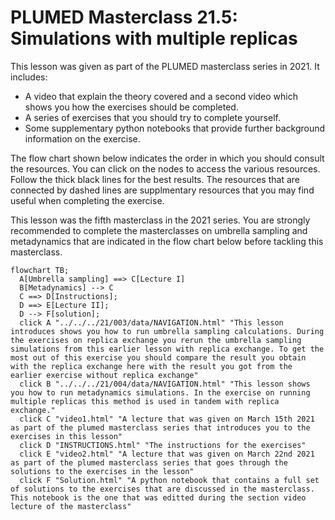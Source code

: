 #  PLUMED Masterclass 21.5: Simulations with multiple replicas

This lesson was given as part of the PLUMED masterclass series in 2021.  It includes:

* A video that explain the theory covered and a second video which shows you how the exercises should be completed.
* A series of exercises that you should try to complete yourself.
* Some supplementary python notebooks that provide further background information on the exercise.

The flow chart shown below indicates the order in which you should consult the resources.  You can click on the nodes to access the various resources.  Follow the thick black lines for the best results.  The resources that are connected by dashed lines are supplmentary resources that you may find useful when completing the exercise. 

This lesson was the fifth masterclass in the 2021 series.  You are strongly recommended to complete the masterclasses on umbrella sampling and metadynamics that are indicated in the flow chart below before tackling this masterclass. 

```mermaid
flowchart TB;
  A[Umbrella sampling] ==> C[Lecture I] 
  B[Metadynamics] --> C
  C ==> D[Instructions];
  D ==> E[Lecture II];
  D --> F[solution];
  click A "../../../21/003/data/NAVIGATION.html" "This lesson introduces shows you how to run umbrella sampling calculations. During the exercises on replica exchange you rerun the umbrella sampling simulations from this earlier lesson with replica exchange. To get the most out of this exercise you should compare the result you obtain with the replica exchange here with the result you got from the earlier exercise without replica exchange"
  click B "../../../21/004/data/NAVIGATION.html" "This lesson shows you how to run metadynamics simulations. In the exercise on running multiple replicas this method is used in tandem with replica exchange."
  click C "video1.html" "A lecture that was given on March 15th 2021 as part of the plumed masterclass series that introduces you to the exercises in this lesson"
  click D "INSTRUCTIONS.html" "The instructions for the exercises"
  click E "video2.html" "A lecture that was given on March 22nd 2021 as part of the plumed masterclass series that goes through the solutions to the exercises in the lesson"
  click F "Solution.html" "A python notebook that contains a full set of solutions to the exercises that are discussed in the masterclass.  This notebook is the one that was editted during the section video lecture of the masterclass"
```

